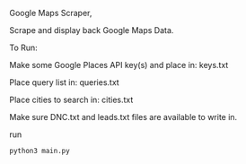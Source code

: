 Google Maps Scraper,

Scrape and display back Google Maps Data.


To Run:

Make some Google Places API key(s) and place in:
keys.txt

Place query list in:
queries.txt

Place cities to search in:
cities.txt

Make sure DNC.txt and leads.txt files are available to write in.

run
```
python3 main.py
```
